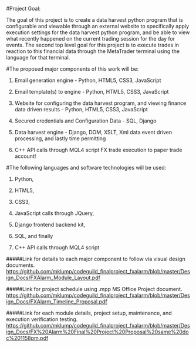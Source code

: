 #Project Goal:

The goal of this project is to create a data harvest python program that is configurable and viewable through
an external website to specifically apply execution settings for the data harvest python program, and be able
to view what recently happened on the current trading session for the day for events. The second top level goal
for this project is to execute trades in reaction to this financial data through the MetaTrader terminal using the
language for that terminal.

#The proposed major components of this work will be:

1. Email generation engine - Python, HTML5, CSS3, JavaScript

2. Email template(s) to engine - Python, HTML5, CSS3, JavaScript

3. Website for configuring the data harvest program, and viewing finance data driven results - 
Python, HTML5, CSS3, JavaScript

3. Secured credentials and Configuration Data - SQL, Django

4. Data harvest engine - Django, DOM, XSLT, Xml data event driven processing, and lastly time permitting

5. C++ API calls through MQL4 script FX trade execution to paper trade account!

#The following languages and software technologies will be used:

1. Python,

2. HTML5,

3. CSS3,

4. JavaScript calls through JQuery,

5. Django frontend backend kit,

6. SQL, and finally

7. C++ API calls through MQL4 script

#####Link for details to each major component to follow via visual design documents.
https://github.com/mklump/codeguild_finalproject_fxalarm/blob/master/Design_Docs/FXAlarm_Module_Layout.pdf

#####Link for project schedule using .mpp MS Office Project document.
https://github.com/mklump/codeguild_finalproject_fxalarm/blob/master/Design_Docs/FXAlarm_Timeline_Proposal.pdf

#####Link for each module details, project setup, maintenance, and execution verification testing.
https://github.com/mklump/codeguild_finalproject_fxalarm/blob/master/Design_Docs/FX%20Alarm%20Final%20Project%20Proposal%20same%20doc%201158pm.pdf